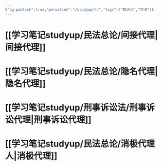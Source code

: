 ```yaml
---
{"dg-publish":true,"permalink":"/studyup///","tags":["知识点","民法"]}
---
```


# [[学习笔记studyup/民法总论/间接代理\|间接代理]]
# [[学习笔记studyup/民法总论/隐名代理\|隐名代理]]
# [[学习笔记studyup/刑事诉讼法/刑事诉讼代理\|刑事诉讼代理]]
# [[学习笔记studyup/民法总论/消极代理人\|消极代理]]